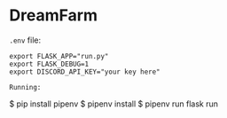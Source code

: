 # DreamFarm

`.env` file:
```
export FLASK_APP="run.py"
export FLASK_DEBUG=1
export DISCORD_API_KEY="your key here"

Running:
```
$ pip install pipenv
$ pipenv install
$ pipenv run flask run
```

